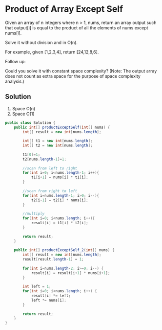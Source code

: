 # Product of Array Except Self

Given an array of n integers where n > 1, nums, return an array output such that output[i] is equal to the product of all the elements of nums except nums[i].

Solve it without division and in O(n).

For example, given [1,2,3,4], return [24,12,8,6].

Follow up:

Could you solve it with constant space complexity? (Note: The output array does not count as extra space for the purpose of space complexity analysis.)

## Solution

1. Space O(n)
2. Space O(1)

```java
public class Solution {
    public int[] productExceptSelf(int[] nums) {
        int[] result = new int[nums.length];
 
        int[] t1 = new int[nums.length];
        int[] t2 = new int[nums.length];
     
        t1[0]=1;
        t2[nums.length-1]=1;
     
        //scan from left to right
        for(int i=0; i<nums.length-1; i++){
            t1[i+1] = nums[i] * t1[i];
        }
     
        //scan from right to left
        for(int i=nums.length-1; i>0; i--){
            t2[i-1] = t2[i] * nums[i];
        }
     
        //multiply
        for(int i=0; i<nums.length; i++){
            result[i] = t1[i] * t2[i];
        }
     
        return result;
    }
    
    public int[] productExceptSelf_2(int[] nums) {
        int[] result = new int[nums.length];
        result[result.length-1] = 1;
     
        for(int i=nums.length-2; i>=0; i--) {
            result[i] = result[i+1] * nums[i+1];
        }
     
        int left = 1;
        for(int i=0; i<nums.length; i++) {
            result[i] *= left;
            left *= nums[i];
        }
     
        return result;
    }
}
```